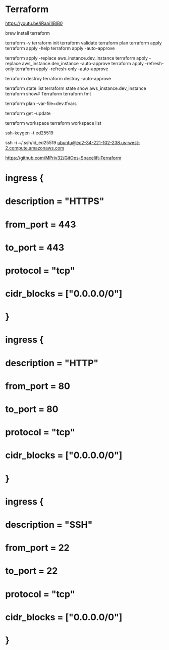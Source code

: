# Terraform
https://youtu.be/iRaai1IBlB0

brew install terraform

terraform -v
terraform init
terraform validate
terraform plan
terraform apply
terraform apply -help
terraform apply -auto-approve

terraform apply -replace aws_instance.dev_instance
terraform apply -replace aws_instance.dev_instance -auto-approve
terraform apply -refresh-only
terraform apply -refresh-only -auto-approve

terraform destroy
terraform destroy -auto-approve

terraform state list
terraform state show aws_instance.dev_instance
terraform show# Terraform
terraform fmt

terraform plan -var-file=dev.tfvars

terraform get -update

terraform workspace
terraform workspace list


ssh-keygen -t ed25519

ssh -i ~/.ssh/id_ed25519 ubuntu@ec2-34-221-102-238.us-west-2.compute.amazonaws.com

https://github.com/MPriv32/GitOps-Spacelift-Terraform

  # ingress {
  #   description = "HTTPS"
  #   from_port   = 443
  #   to_port     = 443
  #   protocol    = "tcp"
  #   cidr_blocks = ["0.0.0.0/0"]
  # }
  # ingress {
  #   description = "HTTP"
  #   from_port   = 80
  #   to_port     = 80
  #   protocol    = "tcp"
  #   cidr_blocks = ["0.0.0.0/0"]
  # }
  # ingress {
  #   description = "SSH"
  #   from_port   = 22
  #   to_port     = 22
  #   protocol    = "tcp"
  #   cidr_blocks = ["0.0.0.0/0"]
  # }

